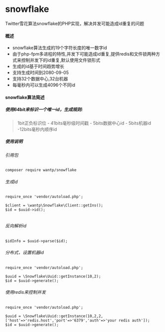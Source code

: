 # snowflake
Twitter雪花算法snowflake的PHP实现，解决并发可能造成id重复的问题

#### 概述

- snowflake算法生成的19个字符长度的唯一数字id  
- 由于php-fpm多进程的特性,并发下可能造成id重复,提供redis和文件锁两种方式来控制并发下的id重复,默认使用文件锁形式  
- 生成的id基于时间趋势增长  
- 支持生成时间到2080-09-05   
- 支持32个数据中心,32台机器
- 每毫秒内可以生成4096个不同id  

#### snowflake算法简述

##### 使用64bit来标识一个唯一id，生成规则: 
> 1bit正负标识位 - 41bits毫秒级时间戳 - 5bits数据中心id - 5bits机器id -12bits毫秒内顺序id

##### 使用说明

###### 引用包
```
composer require wantp/snowflake
```
###### 生成id
```
require_once 'vendor/autoload.php';

$client = \wantp\Snowflake\Client::getIns();
$id = $uuid->id();


```

###### 反向解析id

```
$idInfo = $uuid->parse($id);
```

###### 分布式，设置机器id

```
require_once 'vendor/autoload.php';

$uuid = \Snowflake\Uuid::getInstance(10,2);
$id = $uuid->generate();
```

###### 使用redis来控制并发

```
require_once 'vendor/autoload.php';

$uuid = \Snowflake\Uuid::getInstance(10,2,2,['host'=>'redis.host','port'=>'6379','auth'=>'your redis auth']);
$id = $uuid->generate();
```